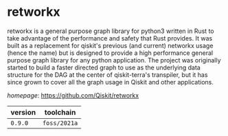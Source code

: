 # retworkx

retworkx is a general purpose graph library for python3 written in Rust to take advantage of the performance and safety that Rust provides. It was built as a replacement for qiskit's previous (and current) networkx usage (hence the name) but is designed to provide a high performance general purpose graph library for any python application. The project was originally started to build a faster directed graph to use as the underlying data structure for the DAG at the center of qiskit-terra's transpiler, but it has since grown to cover all the graph usage in Qiskit and other applications.

*homepage*: <https://github.com/Qiskit/retworkx>

version | toolchain
--------|----------
``0.9.0`` | ``foss/2021a``
